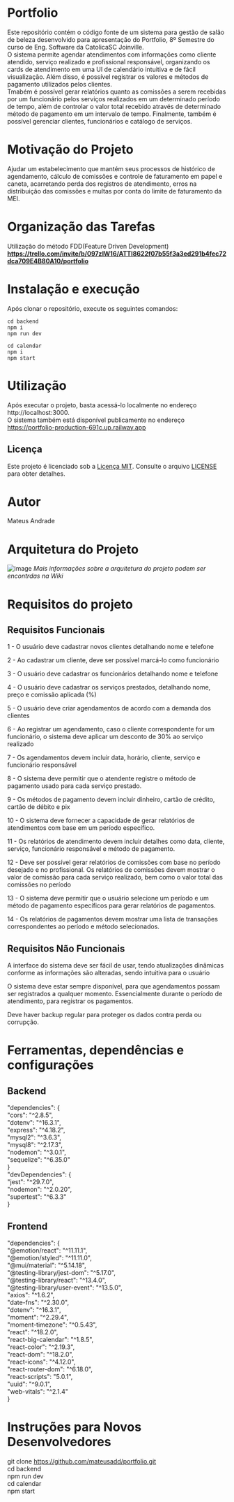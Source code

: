 # Portfolio
Este repositório contém o código fonte de um sistema para gestão de salão de beleza desenvolvido para apresentação do Portfolio, 8º Semestre do curso de Eng. Software da CatolicaSC Joinville.    
O sistema permite agendar atendimentos com informações como cliente atendido, serviço realizado e profissional responsável, organizando os cards de atendimento em uma UI de calendário intuitiva e de fácil visualização. Além disso, é possível registrar os valores e métodos de pagamento utilizados pelos clientes.    
Tmabém é possível gerar relatórios quanto as comissões a serem recebidas por um funcionário pelos serviços realizados em um determinado período de tempo, além de controlar o valor total recebido através de determinado método de pagamento em um intervalo de tempo. Finalmente, também é possível gerenciar clientes, funcionários e catálogo de serviços.

# Motivação do Projeto
Ajudar um estabelecimento que mantém seus processos de histórico de agendamento, cálculo de comissões e controle de faturamento em papel e caneta, acarretando perda dos registros de atendimento, erros na distribuição das comissões e multas por conta do limite de faturamento da MEI.

# Organização das Tarefas
Utilização do método FDD(Feature Driven Development)
**https://trello.com/invite/b/097zIW16/ATTI8622f07b55f3a3ed291b4fec72dca709E4B80A10/portfolio**

# Instalação e execução  
Após clonar o repositório, execute os seguintes comandos:
```
cd backend
npm i  
npm run dev 
```
```
cd calendar
npm i  
npm start  
```

# Utilização
Após executar o projeto, basta acessá-lo localmente no endereço http://localhost:3000.  
O sistema também está disponível publicamente no endereço https://portfolio-production-691c.up.railway.app  

## Licença
Este projeto é licenciado sob a [Licença MIT](LICENSE). Consulte o arquivo [LICENSE](LICENSE) para obter detalhes.

# Autor  
Mateus Andrade

# Arquitetura do Projeto
![image](https://github.com/mateusadd/portfolio/assets/81190849/1a4f4f98-745b-42e5-9bb5-eb37b389fd2d)
*Mais informações sobre a arquitetura do projeto podem ser encontrdas na Wiki*

# Requisitos do projeto
## Requisitos Funcionais
1 - O usuário deve cadastrar novos clientes detalhando nome e telefone​

2 - Ao cadastrar um cliente, deve ser possível marcá-lo como funcionário​

3 - O usuário deve cadastrar os funcionários detalhando nome e telefone​

4 - O usuário deve cadastrar os serviços prestados, detalhando nome, preço e comissão aplicada (%)​

5 - O usuário deve criar agendamentos de acordo com a demanda dos clientes​

6 - Ao registrar um agendamento, caso o cliente correspondente for um funcionário, o sistema deve aplicar um desconto de 30% ao serviço realizado​

7 - Os agendamentos devem incluir data, horário, cliente, serviço e funcionário responsável​

8 - O sistema deve permitir que o atendente registre o método de pagamento usado para cada serviço prestado.​

9 - Os métodos de pagamento devem incluir dinheiro, cartão de crédito, cartão de débito e pix​

10 - O sistema deve fornecer a capacidade de gerar relatórios de atendimentos com base em um período específico.​

11 - Os relatórios de atendimento devem incluir detalhes como data, cliente, serviço, funcionário responsável e método de pagamento.​

12 - Deve ser possível gerar relatórios de comissões com base no período desejado e no profissional. Os relatórios de comissões devem mostrar o valor de comissão para cada serviço realizado, bem como o valor total das comissões no período​

13 - O sistema deve permitir que o usuário selecione um período e um método de pagamento específicos para gerar relatórios de pagamentos.​

14 - Os relatórios de pagamentos devem mostrar uma lista de transações correspondentes ao período e método selecionados.​

## Requisitos Não Funcionais
A interface do sistema deve ser fácil de usar, tendo atualizações dinâmicas conforme as informações são alteradas, sendo intuitiva para o usuário​

O sistema deve estar sempre disponível, para que agendamentos possam ser registrados a qualquer momento. Essencialmente durante o período de atendimento, para registrar os pagamentos.​

Deve haver backup regular para proteger os dados contra perda ou corrupção.

# Ferramentas, dependências e configurações  
## Backend  
"dependencies": {  
    "cors": "^2.8.5",  
    "dotenv": "^16.3.1",  
    "express": "^4.18.2",  
    "mysql2": "^3.6.3",  
    "mysql8": "^2.17.3",  
    "nodemon": "^3.0.1",  
    "sequelize": "^6.35.0"  
  }  
  "devDependencies": {  
    "jest": "^29.7.0",  
    "nodemon": "^2.0.20",  
    "supertest": "^6.3.3"  
  }  

## Frontend  
"dependencies": {  
    "@emotion/react": "^11.11.1",  
    "@emotion/styled": "^11.11.0",  
    "@mui/material": "^5.14.18",  
    "@testing-library/jest-dom": "^5.17.0",  
    "@testing-library/react": "^13.4.0",  
    "@testing-library/user-event": "^13.5.0",  
    "axios": "^1.6.2",  
    "date-fns": "^2.30.0",  
    "dotenv": "^16.3.1",  
    "moment": "^2.29.4",  
    "moment-timezone": "^0.5.43",  
    "react": "^18.2.0",  
    "react-big-calendar": "^1.8.5",  
    "react-color": "^2.19.3",  
    "react-dom": "^18.2.0",  
    "react-icons": "^4.12.0",  
    "react-router-dom": "^6.18.0",  
    "react-scripts": "5.0.1",  
    "uuid": "^9.0.1",  
    "web-vitals": "^2.1.4"  
  }  

# Instruções para Novos Desenvolvedores
git clone https://github.com/mateusadd/portfolio.git  
cd backend  
npm run dev  
cd calendar  
npm start

